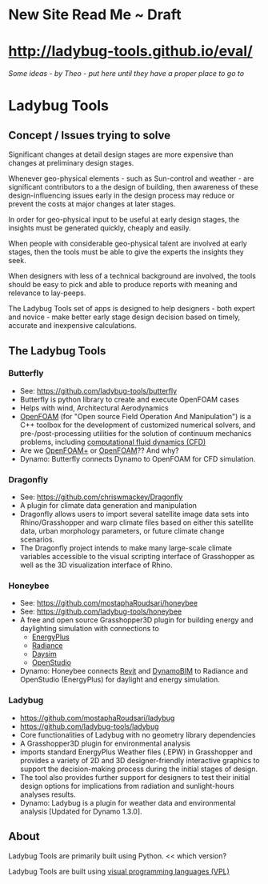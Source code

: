 
New Site Read Me ~ Draft
===

# http://ladybug-tools.github.io/eval/


_Some ideas - by Theo - put here until they have a proper place to go to_

# Ladybug Tools

## Concept / Issues trying to solve
Significant changes at detail design stages are more expensive than changes at preliminary design stages.

Whenever geo-physical elements - such as Sun-control and weather - are significant contributors to a the design of building,
then awareness of these design-influencing issues early in the design process may reduce or prevent the costs at major changes at later stages.

In order for geo-physical input to be useful at early design stages, the insights must be generated quickly, cheaply and easily.

When people with considerable geo-physical talent are involved at early stages, then the tools must be able to give the experts the insights they seek.

When designers with less of a technical background are involved,
the tools should be easy to pick and able to produce reports with meaning and relevance to lay-peeps.

The Ladybug Tools set of apps is designed to help designers - both expert and novice - make better early stage design decision based on timely, accurate and inexpensive calculations.

## The Ladybug Tools

### Butterfly

* See: https://github.com/ladybug-tools/butterfly
* Butterfly is python library to create and execute OpenFOAM cases
* Helps with wind, Architectural Aerodynamics
* [OpenFOAM]( https://en.wikipedia.org/wiki/OpenFOAM ) (for "Open source Field Operation And Manipulation") is a C++ toolbox for the development of customized numerical solvers, and pre-/post-processing utilities for the solution of continuum mechanics problems, including [computational fluid dynamics (CFD)]( https://en.wikipedia.org/wiki/Computational_fluid_dynamics )
* Are we [OpenFOAM+]( http://openfoam.com/ ) or [OpenFOAM]( https://openfoam.org/ )?? And why?
* Dynamo: Butterfly connects Dynamo to OpenFOAM for CFD simulation.

### Dragonfly

* See: https://github.com/chriswmackey/Dragonfly
* A plugin for climate data generation and manipulation
* Dragonfly allows users to import several satellite image data sets into Rhino/Grasshopper and warp climate files based on either this satellite data, urban morphology parameters, or future climate change scenarios.
* The Dragonfly project intends to make many large-scale climate variables accessible to the visual scripting interface of Grasshopper as well as the 3D visualization interface of Rhino.

### Honeybee

* See: https://github.com/mostaphaRoudsari/honeybee
* See: https://github.com/ladybug-tools/honeybee
*  A free and open source Grasshopper3D plugin for building energy and daylighting simulation with connections to
	* [EnergyPlus]( https://energyplus.net/ )
	* [Radiance]( https://www.radiance-online.org/ )
	* [Daysim]( http://daysim.ning.com/ )
	* [OpenStudio]( https://www.openstudio.net/ )
* Dynamo: Honeybee connects [Revit]( https://www.autodesk.com/products/revit-family/overview ) and [DynamoBIM]( http://dynamobim.org/ ) to Radiance and OpenStudio (EnergyPlus) for daylight and energy simulation.

### Ladybug

* https://github.com/mostaphaRoudsari/ladybug
* https://github.com/ladybug-tools/ladybug
* Core functionalities of Ladybug with no geometry library dependencies
* A Grasshopper3D plugin for environmental analysis
* imports standard EnergyPlus Weather files (.EPW) in Grasshopper and provides a variety of 2D and 3D designer-friendly interactive graphics to support the decision-making process during the initial stages of design.
* The tool also provides further support for designers to test their initial design options for implications from radiation and sunlight-hours analyses results.
* Dynamo: Ladybug is a plugin for weather data and environmental analysis [Updated for Dynamo 1.3.0].


## About

Ladybug Tools are primarily built using Python.  << which version?

Ladybug Tools are built using [visual programming languages (VPL)]( https://github.com/mostaphaRoudsari/ladybug )

